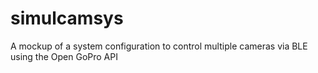 # simulcamsys
A mockup of a system configuration to control multiple cameras via BLE using the Open GoPro API
